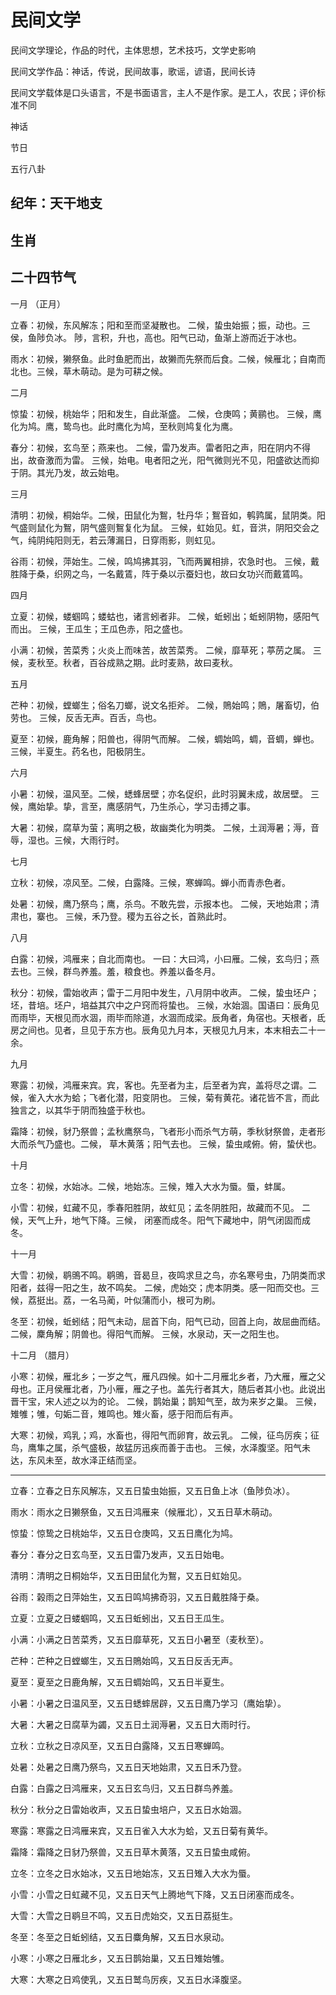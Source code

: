 # 民间文学

民间文学理论，作品的时代，主体思想，艺术技巧，文学史影响

民间文学作品：神话，传说，民间故事，歌谣，谚语，民间长诗

民间文学载体是口头语言，不是书面语言，主人不是作家。是工人，农民；评价标准不同





神话



节日



五行八卦



## 纪年：天干地支

## 生肖



## 二十四节气

一月
（正月）

立春：初候，东风解冻；阳和至而坚凝散也。 二候，蛰虫始振；振，动也。三侯，鱼陟负冰。 陟，言积，升也，高也。阳气已动，鱼渐上游而近于冰也。

雨水：初候，獭祭鱼。此时鱼肥而出，故獭而先祭而后食。二候，候雁北；自南而北也。三候，草木萌动。是为可耕之候。

二月

惊蛰：初候，桃始华；阳和发生，自此渐盛。 二候，仓庚鸣；黄鹂也。 三候，鹰化为鸠。鹰，鸷鸟也。此时鹰化为鸠，至秋则鸠复化为鹰。

春分：初候，玄鸟至；燕来也。 二候，雷乃发声。雷者阳之声，阳在阴内不得出，故奋激而为雷。 三候，始电。电者阳之光，阳气微则光不见，阳盛欲达而抑于阴。其光乃发，故云始电。

三月

清明：初候，桐始华。二候，田鼠化为鴽，牡丹华；鴽音如，鹌鹑属，鼠阴类。阳气盛则鼠化为鴽，阴气盛则鴽复化为鼠。 三候，虹始见。虹，音洪，阴阳交会之气，纯阴纯阳则无，若云薄漏日，日穿雨影，则虹见。

谷雨：初候，萍始生。二候，鸣鸠拂其羽，飞而两翼相排，农急时也。 三候，戴胜降于桑，织网之鸟，一名戴鵀，阵于桑以示蚕妇也，故曰女功兴而戴鵀鸣。

四月

立夏：初候，蝼蝈鸣；蝼蛄也，诸言蚓者非。 二候，蚯蚓出；蚯蚓阴物，感阳气而出。 三候，王瓜生；王瓜色赤，阳之盛也。

小满：初候，苦菜秀；火炎上而味苦，故苦菜秀。 二候，靡草死；葶苈之属。 三候，麦秋至。秋者，百谷成熟之期。此时麦熟，故曰麦秋。

五月

芒种：初候，螳螂生；俗名刀螂，说文名拒斧。 二候，鵙始鸣；鵙，屠畜切，伯劳也。 三候，反舌无声。百舌，鸟也。

夏至：初候，鹿角解；阳兽也，得阴气而解。 二候，蜩始鸣，蜩，音蜩，蝉也。 三候，半夏生。药名也，阳极阴生。

六月

小暑：初候，温风至。二候，蟋蜂居壁；亦名促织，此时羽翼未成，故居壁。 三候，鹰始挚。挚，言至，鹰感阴气，乃生杀心，学习击搏之事。

大暑：初候，腐草为萤；离明之极，故幽类化为明类。 二候，土润溽暑；溽，音辱，湿也。三候，大雨行时。

七月

立秋：初候，凉风至。二候，白露降。三候，寒蝉鸣。蝉小而青赤色者。

处暑：初候，鹰乃祭鸟；鹰，杀鸟。不敢先尝，示报本也。 二候，天地始肃；清肃也，寨也。 三候，禾乃登。稷为五谷之长，首熟此时。

八月

白露：初候，鸿雁来；自北而南也。 一曰：大曰鸿，小曰雁。二候，玄鸟归；燕去也。三候，群鸟养羞。羞，粮食也。养羞以备冬月。

秋分：初候，雷始收声；雷于二月阳中发生，八月阴中收声。 二候，蛰虫坯户；坯，昔培。坯户，培益其穴中之户窍而将蛰也。 三候，水始涸。国语曰：辰角见而雨毕，天根见而水涸，雨毕而除道，水涸而成梁。辰角者，角宿也。天根者，氐房之间也。见者，旦见于东方也。辰角见九月本，天根见九月末，本末相去二十一余。

九月

寒露：初候，鸿雁来宾。宾，客也。先至者为主，后至者为宾，盖将尽之谓。二候，雀入大水为蛤；飞者化潜，阳变阴也。 三候，菊有黄花。诸花皆不言，而此独言之，以其华于阴而独盛于秋也。

霜降：初候，豺乃祭兽；孟秋鹰祭鸟，飞者形小而杀气方萌，季秋豺祭兽，走者形大而杀气乃盛也。二候， 草木黄落；阳气去也。 三候，蛰虫咸俯。俯，蛰伏也。

十月

立冬：初候，水始冰。二候，地始冻。三候，雉入大水为蜃。蜃，蚌属。

小雪：初候，虹藏不见，季春阳胜阴，故虹见；孟冬阴胜阳，故藏而不见。 二候，天气上升，地气下降。三候， 闭塞而成冬。阳气下藏地中，阴气闭固而成冬。

十一月

大雪：初候，鹖鴠不鸣。鹖鴠，音曷旦，夜鸣求旦之鸟，亦名寒号虫，乃阴类而求阳者，兹得一阳之生，故不鸣矣。 二候，虎始交；虎本阴类。感一阳而交也。三候，荔挺出。荔，一名马蔺，叶似蒲而小，根可为刷。

冬至：初候，蚯蚓结；阳气未动，屈首下向，阳气已动，回首上向，故屈曲而结。 二候，麇角解；阴兽也。得阳气而解。 三候，水泉动，天一之阳生也。

十二月
（腊月）

小寒：初候，雁北乡；一岁之气，雁凡四候。如十二月雁北乡者，乃大雁，雁之父母也。正月侯雁北者，乃小雁，雁之子也。盖先行者其大，随后者其小也。此说出晋干宝，宋人述之以为的论。 二候，鹊始巢；鹊知气至，故为来岁之巢。 三候，雉雊；雊，句姤二音，雉鸣也。雉火畜，感于阳而后有声。

大寒：初候，鸡乳；鸡，水畜也，得阳气而卵育，故云乳。 二候，征鸟厉疾；征鸟，鹰隼之属，杀气盛极，故猛厉迅疾而善于击也。 三候，水泽腹坚。阳气未达，东风未至，故水泽正结而坚。

-----

立春：立春之日东风解冻，又五日蛰虫始振，又五日鱼上冰（鱼陟负冰）。

雨水：雨水之日獭祭鱼，又五日鸿雁来（候雁北），又五日草木萌动。

惊蛰：惊鸷之日桃始华，又五日仓庚鸣，又五日鹰化为鸠。

春分：春分之日玄鸟至，又五日雷乃发声，又五日始电。

清明：清明之日桐始华，又五日田鼠化为鴽，又五日虹始见。

谷雨：榖雨之日萍始生，又五日鸣鸠拂奇羽，又五日戴胜降于桑。

立夏：立夏之日蝼蝈鸣，又五日蚯蚓出，又五日王瓜生。

小满：小满之日苦菜秀，又五日靡草死，又五日小暑至（麦秋至）。

芒种：芒种之日螳螂生，又五日鵙始鸣，又五日反舌无声。

夏至：夏至之日鹿角解，又五日蜩始鸣，又五日半夏生。

小暑：小暑之日温风至，又五日蟋蟀居辟，又五日鹰乃学习（鹰始挚）。

大暑：大暑之日腐草为蠲，又五日土润溽暑，又五日大雨时行。

立秋：立秋之日凉风至，又五日白露降，又五日寒蝉鸣。

处暑：处暑之日鹰乃祭鸟，又五日天地始肃，又五日禾乃登。

白露：白露之日鸿雁来，又五日玄鸟归，又五日群鸟养羞。

秋分：秋分之日雷始收声，又五日蛰虫培户，又五日水始涸。

寒露：寒露之日鸿雁来宾，又五日雀入大水为蛤，又五日菊有黄华。

霜降：霜降之日豺乃祭兽，又五日草木黄落，又五日蛰虫咸俯。

立冬：立冬之日水始冰，又五日地始冻，又五日雉入大水为蜃。

小雪：小雪之日虹藏不见，又五日天气上腾地气下降，又五日闭塞而成冬。

大雪：大雪之日鹖旦不鸣，又五日虎始交，又五日荔挺生。

冬至：冬至之日蚯蚓结，又五日麋角解，又五日水泉动。

小寒：小寒之日雁北乡，又五日鹊始巢，又五日雉始雊。

大寒：大寒之日鸡使乳，又五日鹫鸟厉疾，又五日水泽腹坚。


